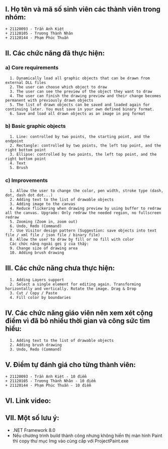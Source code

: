 ## I. Họ tên và mã số sinh viên các thành viên trong nhóm:
    + 21120093 - Trần Anh Kiệt
    + 21120105 - Trương Thành Nhân
    + 21120144 - Phạm Phúc Thuần

## II. Các chức năng đã thực hiện:
  ### a) Core requirements 
      1. Dynamically load all graphic objects that can be drawn from external DLL files
      2. The user can choose which object to draw
      3. The user can see the preview of the object they want to draw
      4. The user can finish the drawing preview and their change becomes permanent with previously drawn objects
      5. The list of drawn objects can be saved and loaded again for continuing later. You must save in your own defined binary format.    
      6. Save and load all drawn objects as an image in png format
  ### b) Basic graphic objects
      1. Line: controlled by two points, the starting point, and the endpoint
      2. Rectangle: controlled by two points, the left top point, and the right bottom point
      3. Ellipse: controlled by two points, the left top point, and the right bottom point
      4. Text
      5. Brush
  ### c) Improvements
      1. Allow the user to change the color, pen width, stroke type (dash, dot, dash dot dot...)
      2. Adding text to the list of drawable objects      
      3. Adding image to the canvas
      4. Reduce flickering when drawing preview by using buffer to redraw all the canvas. Upgrade: Only redraw the needed region, no fullscreen redraw
      5. Zooming (Zoom in, zoom out)
      6. Undo, Redo (Command)
      7. Use Visitor design pattern (Suggestion: save objects into text file / xml file / json file / binary file)
      8. Allow the user to draw by fill or no fill with color
      Các chức năng ngoài gợi ý của thầy:
      9. Change size of drawing area
      10. Adding brush drawing
## III. Các chức năng chưa thực hiện:
      1. Adding Layers support
      2. Select a single element for editing again. Transforming horizontally and vertically. Rotate the image. Drag & Drop
      3. Cut / Copy / Paste
      4. Fill color by boundaries

## IV. Các chức năng giáo viên nên xem xét cộng điểm vì đã bỏ nhiều thời gian và công sức tìm hiểu:
      1. Adding text to the list of drawable objects
      2. Adding brush drawing
      3. Undo, Redo (Command)

## V. Điểm tự đánh giá cho từng thành viên:
    + 21120093 - Trần Anh Kiệt - 10 điểm
    + 21120105 - Trương Thành Nhân - 10 điểm
    + 21120144 - Phạm Phúc Thuần - 10 điểm

## VI. Link video: 


## VII. Một số lưu ý:
- .NET Framework 8.0
- Nếu chương trình build thành công nhưng không hiển thị màn hình Paint thì copy thư mục Img vào cùng cấp với ProjectPaint.exe
